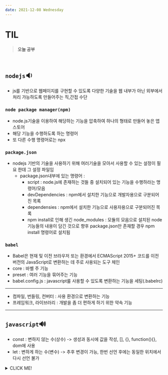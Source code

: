 ```yaml
---
date: 2021-12-08 Wednesday
---
```


# TIL

> **오늘 공부**
<br />

## `nodejs`🔉
- js를 기반으로 웹페이지를 구현할 수 있도록 다양한 기술을 웹 내부가 아닌 외부에서 처리 가능하도록 만들어주는 직,간접 수단

### `node package manager(npm) `
  - node.js기술을 이용하여 해당하는 기능을 압축하여 하나의 형태로 만들어 놓은 앱 스토어
  - 해당 기능을 수행하도록 하는 명령어
  - 또 다른 수행 명령어로는 npx

### `package.json`
  - nodejs 기반의 기술을 사용하기 위해 여러기술을 모아서 사용할 수 있는 설정이 필요 한데 그 설정 파일임
    - package.json내부에 있는 명령어 :
      - script : node.js에 존재하는 것들 중 설치되어 있는 기능을 수행하라는 명령어/모음 
      - devDependencies : npm에서 설치한 기능으로 개발자용으로 구분되어진 목록
      - dependensies : npm에서 설치한 기능으로 사용자용으로 구분되어진 목록
      - npm install로 인해 생긴 node_modules : 모듈의 모음으로 설치된 node기능들의 내용이 담긴 것으로 향후 package.json만 존재할 경우 npm install 명령어로 설치됨

### `babel`
- Babel은 현재 및 이전 브라우저 또는 환경에서 ECMAScript 2015+ 코드를 이전 버전의 JavaScript로 변환하는 데 주로 사용되는 도구 체인
- core : 바벨 주 기능
- preset : 여러 기능을 묶어주는 기능
- babel.config.js : javascript룰 사용할 수 있도록 변환하는 기능을 세팅(.babelrc)

---
- 컴파일, 번들링, 컨버터 : 사용 환경으로 변환하는 기능
- 프레임워크, 라이브러리 : 개발을 좀 더 편하게 하기 위한 약속 기능

---
## `javascript`🔊
- const : 변하지 않는 수(상수) -> 생성과 동시에 값을 작성, [], {}, function(){}, dom에 사용
- let : 변하게 하는 수(변수) -> 추후 변경이 가능, 한번 선언 후에는 동일한 위치에서 다시 선언 불가

<details>
<summary>CLICK ME!</summary>  

- https://babeljs.io/docs/en/
</detials>  
